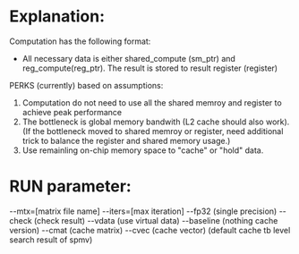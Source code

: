 # Explanation:
 Computation has the following format:
  - All necessary data is either shared_compute (sm_ptr) and reg_compute(reg_ptr). The result is stored to result register (register)

 PERKS (currently) based on assumptions:
  1. Computation do not need to use all the shared memroy and register to achieve peak performance
  2. The bottleneck is global memory bandwith (L2 cache should also work). (If the bottleneck moved to shared memroy or register, need additional trick to balance the register and shared memory usage.) 
  3. Use remainling on-chip memory space to "cache" or "hold" data.

# RUN parameter:
  --mtx=[matrix file name]
  --iters=[max iteration]
  --fp32 (single precision)
  --check (check result)
  --vdata (use virtual data)
  --baseline (nothing cache version)
  --cmat (cache matrix)
  --cvec (cache vector)
  (default cache tb level search result of spmv)
